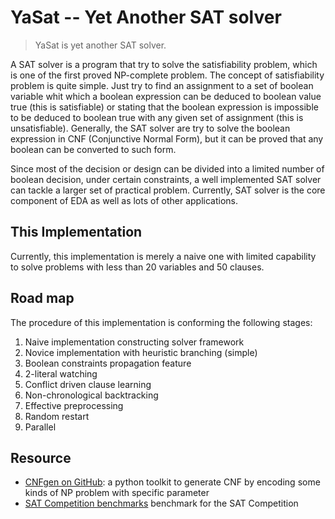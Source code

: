 
YaSat -- Yet Another SAT solver
===============================

> YaSat is yet another SAT solver.

A SAT solver is a program that try to solve the satisfiability problem,
which is one of the first proved NP-complete problem.
The concept of satisfiability problem is quite simple. Just try to find
an assignment to a set of boolean variable whit which a boolean expression
can be deduced to boolean value true (this is satisfiable) or stating that
the boolean expression is impossible to be deduced to boolean true with
any given set of assignment (this is unsatisfiable).
Generally, the SAT solver are try to solve the boolean expression in
CNF (Conjunctive Normal Form), but it can be proved that any boolean can
be converted to such form.

Since most of the decision or design can be divided into a limited number
of boolean decision, under certain constraints, a well implemented SAT solver
can tackle a larger set of practical problem. Currently, SAT solver is the
core component of EDA as well as lots of other applications.

This Implementation
-------------------

Currently, this implementation is merely a naive one with limited capability to
solve problems with less than 20 variables and 50 clauses.

Road map
-------

The procedure of this implementation is conforming the following stages:

1. Naive implementation constructing solver framework
1. Novice implementation with heuristic branching (simple)
1. Boolean constraints propagation feature
1. 2-literal watching
1. Conflict driven clause learning
1. Non-chronological backtracking
1. Effective preprocessing
1. Random restart
1. Parallel


Resource
--------
* [CNFgen on GitHub](https://github.com/MassimoLauria/cnfgen):
  a python toolkit to generate CNF by encoding some kinds of NP problem with specific parameter
* [SAT Competition benchmarks](http://baldur.iti.kit.edu/sat-competition-2016/index.php?cat=downloads)
  benchmark for the SAT Competition
